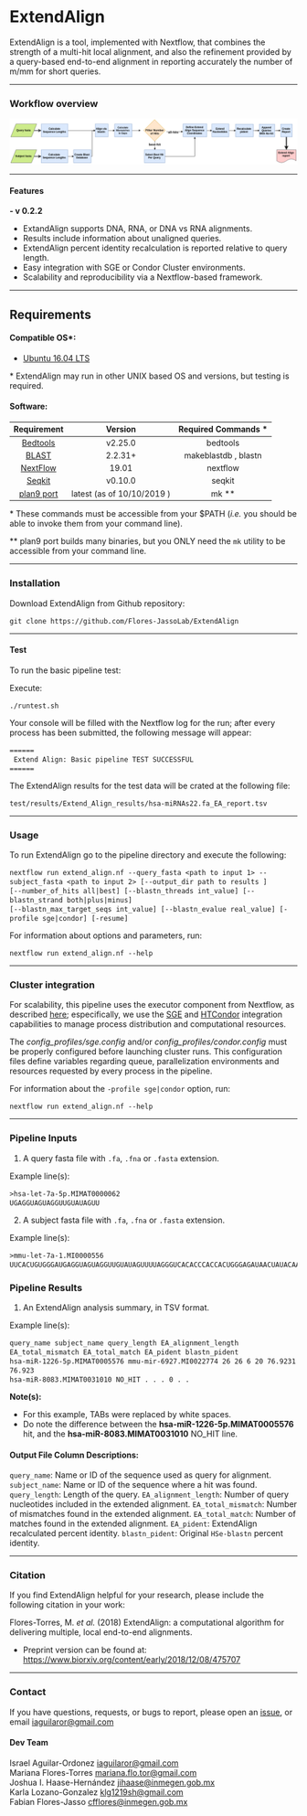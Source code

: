 ExtendAlign
===========
ExtendAlign is a tool, implemented with Nextflow, that combines the strength of a multi-hit local alignment,
and also the refinement provided by a query-based end-to-end alignment in reporting accurately the number of m/mm for short queries.

---

### Workflow overview
![General Workflow](dev_notes/Workflow.png)

---

#### Features
**- v 0.2.2**

* ExtandAlign supports DNA, RNA, or DNA  vs RNA alignments.
* Results include information about unaligned queries.
* ExtendAlign percent identity recalculation is reported relative to query length.
* Easy integration with SGE or Condor Cluster environments.
* Scalability and reproducibility via a Nextflow-based framework.

---

## Requirements

#### Compatible OS*:
* [Ubuntu 16.04 LTS](http://releases.ubuntu.com/16.04/)

\* ExtendAlign may run in other UNIX based OS and versions, but testing is required.

#### Software:
| Requirement | Version  | Required Commands * |
|:---------:|:--------:|:-------------------:|
| [Bedtools](https://bedtools.readthedocs.io/en/latest/content/installation.html) | v2.25.0 | bedtools |
| [BLAST](https://www.ncbi.nlm.nih.gov/books/NBK52640/) | 2.2.31+ | makeblastdb , blastn |
| [NextFlow](https://www.nextflow.io/docs/latest/getstarted.html) | 19.01 | nextflow |
| [Seqkit](https://github.com/shenwei356/seqkit) | v0.10.0 | seqkit |
| [plan9 port](https://github.com/9fans/plan9port) | latest (as of 10/10/2019 ) | mk ** |

\* These commands must be accessible from your $PATH (*i.e.* you should be able to invoke them from your command line).  

\** plan9 port builds many binaries, but you ONLY need the `mk` utility to be accessible from your command line.

---

### Installation
Download ExtendAlign from Github repository:  
```
git clone https://github.com/Flores-JassoLab/ExtendAlign
```

---

#### Test
To run the basic pipeline test:

Execute:
```
./runtest.sh
```

Your console will be filled with the Nextflow log for the run; after every process has been submitted, the following message will appear:
```
======
 Extend Align: Basic pipeline TEST SUCCESSFUL
======
```

The ExtendAlign results for the test data will be crated at the following file:

```
test/results/Extend_Align_results/hsa-miRNAs22.fa_EA_report.tsv
```

---

### Usage
To run ExtendAlign go to the pipeline directory and execute the following:

```
nextflow run extend_align.nf --query_fasta <path to input 1> --subject_fasta <path to input 2> [--output_dir path to results ]
[--number_of_hits all|best] [--blastn_threads int_value] [--blastn_strand both|plus|minus]
[--blastn_max_target_seqs int_value] [--blastn_evalue real_value] [-profile sge|condor] [-resume]
```

For information about options and parameters, run:
```
nextflow run extend_align.nf --help
```

---

### Cluster integration
For scalability, this pipeline uses the executor component from Nextflow, as described [here](https://www.nextflow.io/docs/latest/executor.html); 
especifically, we use the [SGE](https://www.nextflow.io/docs/latest/executor.html#sge) and [HTCondor](https://www.nextflow.io/docs/latest/executor.html#htcondor) 
integration capabilities to manage process distribution and computational resources.

The _config_profiles/sge.config_ and/or _config_profiles/condor.config_ must be properly configured before launching cluster runs. 
This configuration files define variables regarding queue, parallelization environments and resources requested by every process in the pipeline.

For information about the `-profile sge|condor` option, run:
```
nextflow run extend_align.nf --help
```

---

### Pipeline Inputs

1. A query fasta file with `.fa`, `.fna` or `.fasta` extension.  

Example line(s):
```
>hsa-let-7a-5p.MIMAT0000062
UGAGGUAGUAGGUUGUAUAGUU
```

2. A subject fasta file with `.fa`, `.fna` or `.fasta` extension.  

Example line(s):
```
>mmu-let-7a-1.MI0000556
UUCACUGUGGGAUGAGGUAGUAGGUUGUAUAGUUUUAGGGUCACACCCACCACUGGGAGAUAACUAUACAAUCUACUGUCUUUCCUAAGGUGAU
```

### Pipeline Results

1. An ExtendAlign analysis summary, in TSV format.  

Example line(s):
```
query_name subject_name query_length EA_alignment_length EA_total_mismatch EA_total_match EA_pident blastn_pident
hsa-miR-1226-5p.MIMAT0005576 mmu-mir-6927.MI0022774 26 26 6 20 76.9231 76.923
hsa-miR-8083.MIMAT0031010 NO_HIT . . . 0 . .
```

**Note(s):**
* For this example, TABs were replaced by white spaces.
* Do note the difference between the **hsa-miR-1226-5p.MIMAT0005576** hit, and the **hsa-miR-8083.MIMAT0031010** NO_HIT line.

#### Output File Column Descriptions:
`query_name`: Name or ID of the sequence used as query for alignment.
`subject_name`: Name or ID of the sequence where a hit was found.
`query_length`: Length of the query.
`EA_alignment_length`: Number of query nucleotides included in the extended alignment.
`EA_total_mismatch`: Number of mismatches found in the extended alignment.
`EA_total_match`: Number of matches found in the extended alignment.
`EA_pident`: ExtendAlign recalculated percent identity.
`blastn_pident`: Original `HSe-blastn` percent identity.

---

### Citation
If you find ExtendAlign helpful for your research, please include the following citation in your work:  

Flores-Torres, M. *et al.* (2018) ExtendAlign: a computational algorithm for delivering multiple, local end-to-end alignments.

* Preprint version can be found at:
<https://www.biorxiv.org/content/early/2018/12/08/475707>

---

### Contact
If you have questions, requests, or bugs to report, please open an [issue](https://github.com/Flores-JassoLab/ExtendAlign/issues), or email
<iaguilaror@gmail.com>

#### Dev Team

Israel Aguilar-Ordonez <iaguilaror@gmail.com>   
Mariana Flores-Torres <mariana.flo.tor@gmail.com>  
Joshua I. Haase-Hernández <jihaase@inmegen.gob.mx>  
Karla Lozano-Gonzalez <klg1219sh@gmail.com>   
Fabian Flores-Jasso <cfflores@inmegen.gob.mx>  
